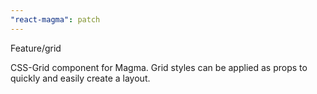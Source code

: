 ```yaml
---
"react-magma": patch
---
```


Feature/grid

CSS-Grid component for Magma. Grid styles can be applied as props to quickly and easily create a layout.
